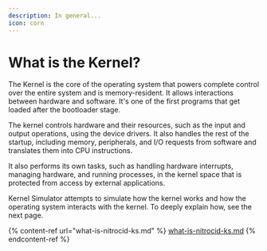 ```yaml
---
description: In general...
icon: corn
---
```


# What is the Kernel?

The Kernel is the core of the operating system that powers complete control over the entire system and is memory-resident. It allows interactions between hardware and software. It's one of the first programs that get loaded after the bootloader stage.

The kernel controls hardware and their resources, such as the input and output operations, using the device drivers. It also handles the rest of the startup, including memory, peripherals, and I/O requests from software and translates them into CPU instructions.

It also performs its own tasks, such as handling hardware interrupts, managing hardware, and running processes, in the kernel space that is protected from access by external applications.

Kernel Simulator attempts to simulate how the kernel works and how the operating system interacts with the kernel. To deeply explain how, see the next page.

{% content-ref url="what-is-nitrocid-ks.md" %}
[what-is-nitrocid-ks.md](what-is-nitrocid-ks.md)
{% endcontent-ref %}
